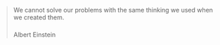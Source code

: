 > We cannot solve our problems with the same thinking we used when we created them.
> 
> #####   
> Albert Einstein